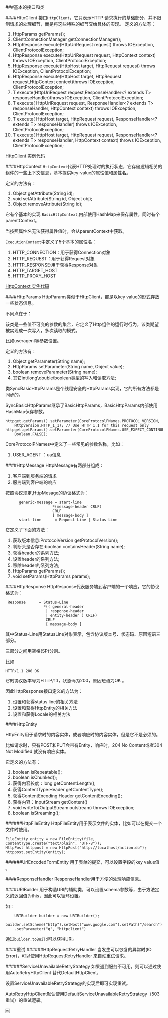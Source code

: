 ###基本的接口和类

####HttoClient
接口`HttpClient`，它只表示HTTP 请求执行的基础部分，并不限制请求的处理细节，而是将这些特殊的细节交给具体的实现。
定义的方法有：

1.	 HttpParams getParams();
2.	 ClientConnectionManager getConnectionManager();
3.	 HttpResponse execute(HttpUriRequest request) throws IOException, ClientProtocolException;
4.	 HttpResponse execute(HttpUriRequest request, HttpContext context) throws IOException, ClientProtocolException;
5.	 HttpResponse execute(HttpHost target, HttpRequest request) throws IOException, ClientProtocolException;
6.	 HttpResponse execute(HttpHost target, HttpRequest request,HttpContext context)throws IOException, ClientProtocolException;
7.	 <T> T execute(HttpUriRequest request,ResponseHandler<? extends T> responseHandler)throws IOException, ClientProtocolException;
8.	 <T> T execute(
            HttpUriRequest request,
            ResponseHandler<? extends T> responseHandler,
            HttpContext context)
        throws IOException, ClientProtocolException;
9.	<T> T execute(
            HttpHost target,
            HttpRequest request,
            ResponseHandler<? extends T> responseHandler)
        throws IOException, ClientProtocolException;
10.	<T> T execute(
            HttpHost target,
            HttpRequest request,
            ResponseHandler<? extends T> responseHandler,
            HttpContext context)
        throws IOException, ClientProtocolException;
        
[HttpClient 实例代码](https://github.com/llohellohe/httpclient/blob/master/httpclient/src/test/java/yangqi/hc/HttpClientTest.java) 
        

####HttpContext
`HttpContext`代表HTTP处理时的执行状态，它存储逻辑相关的组件的一些上下文信息，基本提供key-value的属性值和属性名。

定义的方法有：

1.	 Object getAttribute(String id);
2.	 void setAttribute(String id, Object obj);
3.	 Object removeAttribute(String id);

它有个基本的实现 `BasicHttpContext`,内部使用HashMap来保存属性，同时有个parentContext。

当按照属性名无法获得属性值时，会从parentContext中获取。


`ExecutionContext`中定义了5个基本的属性名：

1.	HTTP_CONNECTION：用于获得Connection对象
2.	HTTP_REQUEST：用于获得Request对象
3.	HTTP_RESPONSE:用于获得Response对象
4.	HTTP_TARGET_HOST
5.	HTTP_PROXY_HOST

[HttpContext 实例代码](https://github.com/llohellohe/httpclient/blob/master/httpclient/src/test/java/yangqi/hc/HttpContextTest.java)

####HttpParams
HttpParams类似于HttpClient，都是以key value的形式存放一些状态信息。

不同点在于：

该类是一些值不可变的参数的集合，它定义了Http组件的运行时行为，该类期望被实现成一次写入，多次读取的模式。

比如useragent等参数设置。

定义的方法有：

1.	Object getParameter(String name);
2.	HttpParams setParameter(String name, Object value);
3.	boolean removeParameter(String name);
4.	其它int\long\double\boolean类型的写入和读取方法;


类SyncBasicHttpParams是个线程安全的HttpParams实现，它的所有方法都是同步的。

SyncBasicHttpParams继承了BasicHttpParams，BasicHttpParams内部使用HashMap保存参数。


	httpget.getParams().setParameter(CoreProtocolPNames.PROTOCOL_VERSION,	    HttpVersion.HTTP_1_1); // Use HTTP 1.1 for this request only	httpget.getParams().setParameter(CoreProtocolPNames.USE_EXPECT_CONTINUE,	    Boolean.FALSE);
	    
CoreProtocolPNames中定义了一些常见的参数名称，比如：

1.	USER_AGENT ：ua信息	    

####HttpMessage
HttpMessage有两部分组成：

1.	客户端到服务端的请求
2.	服务端到客户端的响应

按照协议规定,HttpMesage的协议格式为：

	      generic-message = start-line
                         *(message-header CRLF)                       
                         CRLF
                         [ message-body ]
          start-line      = Request-Line | Status-Line
          
它定义了下面的方法：

1.	获取版本信息:ProtocolVersion getProtocolVersion();
2.	判断头是否存在:boolean containsHeader(String name);
3.	获得header的系列方法;
4.	设置header的系列方法;
5.	移除header的系列方法;
6.	HttpParams getParams();
7.	void setParams(HttpParams params);

####HttpResponse
HttpResponse代表服务端到客户端的一个响应，它的协议格式为：

     Response      = Status-Line
                     *(( general-header
                      | response-header
                      | entity-header ) CRLF)
                      CRLF
                      [ message-body ]
                      
 其中Status-Line用StatusLine对象表示，包含协议版本号、状态码、原因短语三部分。
 
 三部分之间用空格(SP)分割。
 
 比如
 
 	HTTP/1.1 200 OK
 	
 它的协议版本号为HTTP/1.1，状态码为200，原因短语为OK 。
 
 因此HttpResponse接口定义的方法为：
 
 1.	设置和获得status line的相关方法
 2.	设置和获得HttpEntity的相关方法
 3.	设置和获得Locale的相关方法
 
####HttpEntity
 
HttpEnity用于请求时的内容实体，或者响应时的内容实体，但是它不是必须的。

比如请求时，只有POST和PUT会带有Entity，响应时，204 No Content或者304 Not Modified 就没有响应实体。

 
 它定义的方法有：
 
 1.	boolean isRepeatable();
 2.	boolean isChunked();
 3.	获得内容长度：long getContentLength();
 4.	获得ContentType:Header getContentType();
 5.	获得ContentEncoding:Header getContentEncoding();
 6.	获得内容：InputStream getContent()
 7.	void writeTo(OutputStream outstream) throws IOException;
 8.	boolean isStreaming(); 
 
######HttpFileEntity 
HttpFileEntity用于表示文件的实体，比如可以在提交一个文件时使用。

	FileEntity entity = new FileEntity(file, ContentType.create("text/plain", "UTF-8"));	HttpPost httppost = new HttpPost("http://localhost/action.do");	httppost.setEntity(entity);  
######UrlEncodedFormEntity
用于表单的提交，可以设置字段的key value值 。


####ResponseHandler
ResponseHandler用于方便的处理响应信息。

 
 
####URIBuilder
用于构造URI的辅助类，可以设置schema参数等，由于方法定义的返回值为this，因此可以循环设置。

如：

		URIBuilder builder = new URIBuilder();		builder.setScheme("http").setHost("www.google.com").setPath("/search")	    .setParameter("q", "httpclient")
	
通过`builder.toBuild`可以获得URI。	


####重试
######HttpRequestRetryHandler
当发生可以恢复的异常时(IO Error)，可以使用HttpRequestRetryHandler 来自动重试请求。

######ServiceUnavailableRetryStrategy
如果遇到服务不可用，则可以通过使用AutoRetryHttpClient 替代DefaultHttpClient，

设置ServiceUnavailableRetryStrategy的实现后即可实现重试。

AutoRetryHttpClient默认使用DefaultServiceUnavailableRetryStrategy（503重试）的重试逻辑。


￼